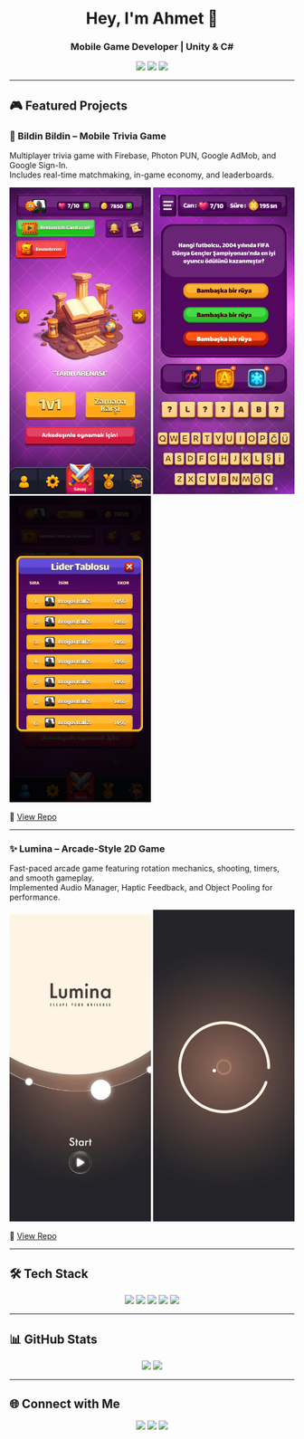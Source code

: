 ﻿<h1 align="center">Hey, I'm Ahmet 👾</h1>
<h3 align="center">Mobile Game Developer | Unity & C# </h3>

<p align="center">
  <a href="mailto:ahmet.zerin1@gmail.com"><img src="https://img.shields.io/badge/Email-%23EA4335.svg?&style=for-the-badge&logo=gmail&logoColor=white" /></a>
  <a href="https://www.linkedin.com/in/ahmet-zerin-2b0183224/"><img src="https://img.shields.io/badge/LinkedIn-%230077B5.svg?&style=for-the-badge&logo=linkedin&logoColor=white" /></a>
  <a href="https://github.com/ahmetzerin"><img src="https://img.shields.io/badge/GitHub-%23121011.svg?&style=for-the-badge&logo=github&logoColor=white" /></a>
</p>

---

## 🎮 Featured Projects

### 📱 Bildin Bildin – Mobile Trivia Game
Multiplayer trivia game with Firebase, Photon PUN, Google AdMob, and Google Sign-In.  
Includes real-time matchmaking, in-game economy, and leaderboards.

<p float="left">
  <img src="assets/bildin-bildin/menu.png" width="250" />
  <img src="assets/bildin-bildin/gameplay.png" width="250" />
  <img src="assets/bildin-bildin/leaderboard.png" width="250" />
</p>


🔗 [View Repo](https://github.com/ahmetzerin/bildin-bildin)

---

### ✨ Lumina – Arcade-Style 2D Game
Fast-paced arcade game featuring rotation mechanics, shooting, timers, and smooth gameplay.  
Implemented Audio Manager, Haptic Feedback, and Object Pooling for performance.

<p float="left">
  <img src="assets/lumina/menu.png" width="250" />
  <img src="assets/lumina/gameplay.png" width="250" />
</p>

🔗 [View Repo](https://github.com/ahmetzerin/lumina)

---

## 🛠️ Tech Stack

<p align="center">
  <img src="https://img.shields.io/badge/Unity-%23000000.svg?style=for-the-badge&logo=unity&logoColor=white" />
  <img src="https://img.shields.io/badge/C%23-%23239120.svg?style=for-the-badge&logo=c-sharp&logoColor=white" />
  <img src="https://img.shields.io/badge/Firebase-%23FFCA28.svg?style=for-the-badge&logo=firebase&logoColor=black" />
  <img src="https://img.shields.io/badge/Photon_PUN-%230078D4.svg?style=for-the-badge&logo=azure-devops&logoColor=white" />
  <img src="https://img.shields.io/badge/AdMob-%23EA4335.svg?style=for-the-badge&logo=google&logoColor=white" />
</p>

---

## 📊 GitHub Stats

<p align="center">
  <img src="https://github-readme-stats.vercel.app/api?username=ahmetzerin&show_icons=true&theme=tokyonight" width="48%" />
  <img src="https://github-readme-streak-stats.herokuapp.com/?user=ahmetzerin&theme=tokyonight" width="48%" />
</p>

---

## 🌐 Connect with Me

<p align="center">
  <a href="mailto:ahmet.zerin1@gmail.com"><img src="https://img.icons8.com/fluency/48/000000/apple-mail.png" /></a>
  <a href="https://www.linkedin.com/in/ahmet-zerin-2b0183224/"><img src="https://img.icons8.com/color/48/000000/linkedin.png" /></a>
  <a href="https://github.com/ahmetzerin"><img src="https://img.icons8.com/ios-glyphs/48/000000/github.png" /></a>
</p>
